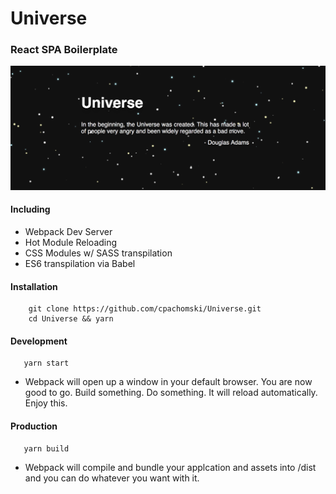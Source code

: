 # Universe 
### React SPA Boilerplate

![Universe default homepage](assets/homepage.png)

#### Including
* Webpack Dev Server
* Hot Module Reloading
* CSS Modules w/ SASS transpilation
* ES6 transpilation via Babel

#### Installation
```
    git clone https://github.com/cpachomski/Universe.git
    cd Universe && yarn
 ```
 
 #### Development
 
 ```
    yarn start
 ```
* Webpack will open up a window in your default browser. You are now good to go. Build something. Do something. It will reload automatically. Enjoy this.
 
 #### Production
 ```
    yarn build
```
 * Webpack will compile and bundle your applcation and assets into /dist and you can do whatever you want with it.
 


 

